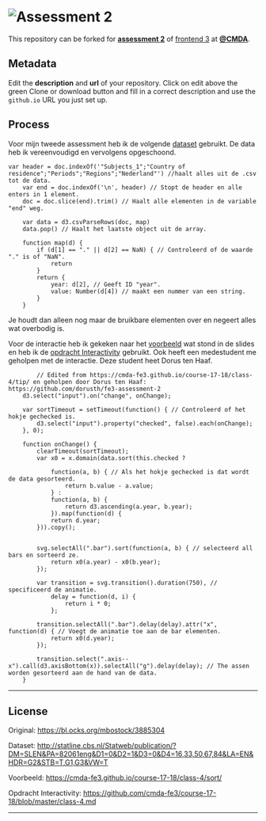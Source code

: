 # ![Assessment 2][banner]

This repository can be forked for [**assessment 2**][a2] of [frontend 3][fe3]
at [**@CMDA**][cmda].

## Metadata

Edit the **description** and **url** of your repository.  Click on edit above
the green Clone or download button and fill in a correct description and use the
`github.io` URL you just set up.

## Process

Voor mijn tweede assessment heb ik de volgende [dataset] gebruikt. De data heb ik vereenvoudigd en vervolgens opgeschoond.

```
var header = doc.indexOf('"Subjects_1";"Country of residence";"Periods";"Regions";"Nederland"') //haalt alles uit de .csv tot de data.
    var end = doc.indexOf('\n', header) // Stopt de header en alle enters in 1 element.
    doc = doc.slice(end).trim() // Haalt alle elementen in de variable "end" weg.

    var data = d3.csvParseRows(doc, map)
    data.pop() // Haalt het laatste object uit de array.

    function map(d) {
        if (d[1] == "." || d[2] == NaN) { // Controleerd of de waarde "." is of "NaN".
            return
        }
        return {
            year: d[2], // Geeft ID "year".
            value: Number(d[4]) // maakt een nummer van een string.
        }
    }
```
Je houdt dan alleen nog maar de bruikbare elementen over en negeert alles wat overbodig is.

Voor de interactie heb ik gekeken naar het [voorbeeld] wat stond in de slides en heb ik de [opdracht Interactivity] gebruikt. Ook heeft een medestudent me geholpen met de interactie. Deze student heet Dorus ten Haaf.

```
        // Edited from https://cmda-fe3.github.io/course-17-18/class-4/tip/ en geholpen door Dorus ten Haaf: https://github.com/dorusth/fe3-assessment-2
    d3.select("input").on("change", onChange);

    var sortTimeout = setTimeout(function() { // Controleerd of het hokje gechecked is.
        d3.select("input").property("checked", false).each(onChange);
    }, 0);

    function onChange() {
        clearTimeout(sortTimeout);
        var x0 = x.domain(data.sort(this.checked ?

            function(a, b) { // Als het hokje gechecked is dat wordt de data gesorteerd.
                return b.value - a.value;
            } :
            function(a, b) {
                return d3.ascending(a.year, b.year);
            }).map(function(d) {
            return d.year;
        })).copy();


        svg.selectAll(".bar").sort(function(a, b) { // selecteerd all bars en sorteerd ze.
            return x0(a.year) - x0(b.year);
        });

        var transition = svg.transition().duration(750), // specificeerd de animatie.
            delay = function(d, i) {
                return i * 0;
            };

        transition.selectAll(".bar").delay(delay).attr("x", function(d) { // Voegt de animatie toe aan de bar elementen.
            return x0(d.year);
        });

        transition.select(".axis--x").call(d3.axisBottom(x)).selectAll("g").delay(delay); // The assen worden gesorteerd aan de hand van de data.
    }
```

---------------------------------------------------------------------------------------------------------------------------

## License

Original: https://bl.ocks.org/mbostock/3885304

Dataset: http://statline.cbs.nl/Statweb/publication/?DM=SLEN&PA=82061eng&D1=0&D2=1&D3=0&D4=16,33,50,67,84&LA=EN&HDR=G2&STB=T,G1,G3&VW=T

Voorbeeld: https://cmda-fe3.github.io/course-17-18/class-4/sort/

Opdracht Interactivity: https://github.com/cmda-fe3/course-17-18/blob/master/class-4.md

---------------------------------------------------------------------------------------------------------------------------
[dataset]: http://statline.cbs.nl/Statweb/publication/?DM=SLEN&PA=82061eng&D1=0&D2=1&D3=0&D4=16,33,50,67,84&LA=EN&HDR=G2&STB=T,G1,G3&VW=T

[voorbeeld]: https://cmda-fe3.github.io/course-17-18/class-4/sort/

[opdracht Interactivity]: https://github.com/cmda-fe3/course-17-18/blob/master/class-4.md

[banner]: https://cdn.rawgit.com/cmda-fe3/logo/a4b0614/banner-assessment-2.svg

[a2]: https://github.com/cmda-fe3/course-17-18/tree/master/assessment-2#description

[fe3]: https://github.com/cmda-fe3

[cmda]: https://github.com/cmda

[pages]: https://pages.github.com
